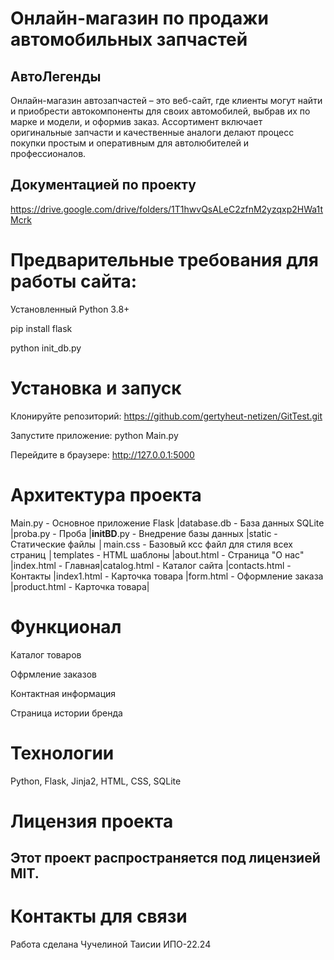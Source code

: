 # Онлайн-магазин по продажи автомобильных запчастей
## АвтоЛегенды

Онлайн-магазин автозапчастей – это веб-сайт, где клиенты могут найти и приобрести автокомпоненты для своих автомобилей, выбрав их по марке и модели, и оформив заказ. Ассортимент включает оригинальные запчасти и качественные аналоги делают процесс покупки простым и оперативным для автолюбителей и профессионалов. 

## Документацией по проекту
https://drive.google.com/drive/folders/1T1hwvQsALeC2zfnM2yzqxp2HWa1tMcrk

# Предварительные требования для работы сайта:
Установленный Python 3.8+

pip install flask 

python init_db.py

# Установка и запуск
Клонируйте репозиторий: https://github.com/gertyheut-netizen/GitTest.git

Запустите приложение:
python  Main.py

Перейдите в браузере:
http://127.0.0.1:5000

# Архитектура проекта
Main.py - Основное приложение Flask |database.db - База данных SQLite |proba.py - Проба |__initBD__.py - Внедрение базы данных |static - Статические файлы │main.css - Базовый ксс файл для стиля всех страниц │templates - HTML шаблоны |about.html - Страница "О нас" |index.html - Главная|catalog.html - Каталог сайта |contacts.html  - Контакты |index1.html - Карточка товара |form.html - Оформление заказа |product.html - Карточка товара|

# Функционал

Каталог товаров

Офрмление заказов

Контактная информация

Страница истории бренда

# Технологии
Python,
Flask, 
Jinja2, 
HTML,
CSS,
SQLite

# Лицензия проекта

## Этот проект распространяется под лицензией MIT.

# Контакты для связи

Работа сделана Чучелиной Таисии ИПО-22.24




